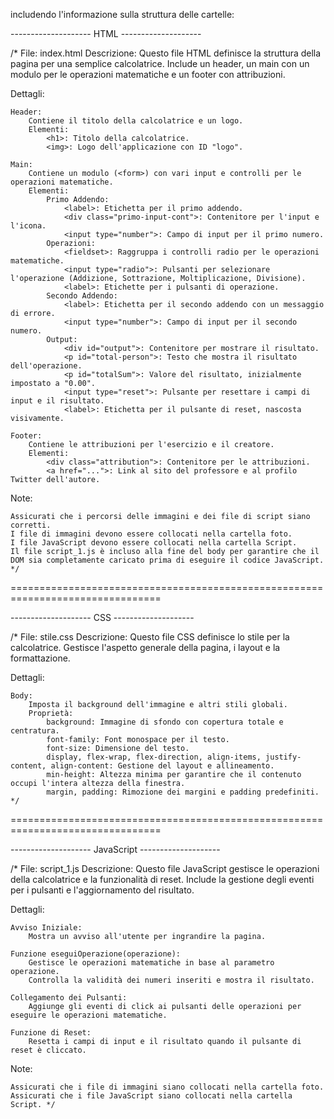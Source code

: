 includendo l'informazione sulla struttura delle cartelle:

-------------------- HTML --------------------

/* File: index.html Descrizione: Questo file HTML definisce la struttura della pagina per una semplice calcolatrice. Include un header, un main con un modulo per le operazioni matematiche e un footer con attribuzioni.

Dettagli:

    Header:
        Contiene il titolo della calcolatrice e un logo.
        Elementi:
            <h1>: Titolo della calcolatrice.
            <img>: Logo dell'applicazione con ID "logo".

    Main:
        Contiene un modulo (<form>) con vari input e controlli per le operazioni matematiche.
        Elementi:
            Primo Addendo:
                <label>: Etichetta per il primo addendo.
                <div class="primo-input-cont">: Contenitore per l'input e l'icona.
                <input type="number">: Campo di input per il primo numero.
            Operazioni:
                <fieldset>: Raggruppa i controlli radio per le operazioni matematiche.
                <input type="radio">: Pulsanti per selezionare l'operazione (Addizione, Sottrazione, Moltiplicazione, Divisione).
                <label>: Etichette per i pulsanti di operazione.
            Secondo Addendo:
                <label>: Etichetta per il secondo addendo con un messaggio di errore.
                <input type="number">: Campo di input per il secondo numero.
            Output:
                <div id="output">: Contenitore per mostrare il risultato.
                <p id="total-person">: Testo che mostra il risultato dell'operazione.
                <p id="totalSum">: Valore del risultato, inizialmente impostato a "0.00".
                <input type="reset">: Pulsante per resettare i campi di input e il risultato.
                <label>: Etichetta per il pulsante di reset, nascosta visivamente.

    Footer:
        Contiene le attribuzioni per l'esercizio e il creatore.
        Elementi:
            <div class="attribution">: Contenitore per le attribuzioni.
            <a href="...">: Link al sito del professore e al profilo Twitter dell'autore.

Note:

    Assicurati che i percorsi delle immagini e dei file di script siano corretti.
    I file di immagini devono essere collocati nella cartella foto.
    I file JavaScript devono essere collocati nella cartella Script.
    Il file script_1.js è incluso alla fine del body per garantire che il DOM sia completamente caricato prima di eseguire il codice JavaScript. */

================================================================================

-------------------- CSS --------------------

/* File: stile.css Descrizione: Questo file CSS definisce lo stile per la calcolatrice. Gestisce l'aspetto generale della pagina, i layout e la formattazione.

Dettagli:

    Body:
        Imposta il background dell'immagine e altri stili globali.
        Proprietà:
            background: Immagine di sfondo con copertura totale e centratura.
            font-family: Font monospace per il testo.
            font-size: Dimensione del testo.
            display, flex-wrap, flex-direction, align-items, justify-content, align-content: Gestione del layout e allineamento.
            min-height: Altezza minima per garantire che il contenuto occupi l'intera altezza della finestra.
            margin, padding: Rimozione dei margini e padding predefiniti. */

================================================================================

-------------------- JavaScript --------------------

/* File: script_1.js Descrizione: Questo file JavaScript gestisce le operazioni della calcolatrice e la funzionalità di reset. Include la gestione degli eventi per i pulsanti e l'aggiornamento del risultato.

Dettagli:

    Avviso Iniziale:
        Mostra un avviso all'utente per ingrandire la pagina.

    Funzione eseguiOperazione(operazione):
        Gestisce le operazioni matematiche in base al parametro operazione.
        Controlla la validità dei numeri inseriti e mostra il risultato.

    Collegamento dei Pulsanti:
        Aggiunge gli eventi di click ai pulsanti delle operazioni per eseguire le operazioni matematiche.

    Funzione di Reset:
        Resetta i campi di input e il risultato quando il pulsante di reset è cliccato.

Note:

    Assicurati che i file di immagini siano collocati nella cartella foto.
    Assicurati che i file JavaScript siano collocati nella cartella Script. */